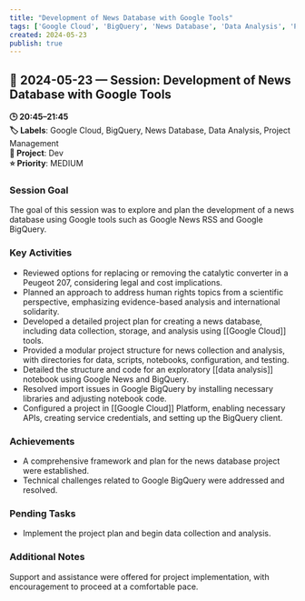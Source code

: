 ```yaml
---
title: "Development of News Database with Google Tools"
tags: ['Google Cloud', 'BigQuery', 'News Database', 'Data Analysis', 'Project Management']
created: 2024-05-23
publish: true
---
```


## 📅 2024-05-23 — Session: Development of News Database with Google Tools

**🕒 20:45–21:45**  
**🏷️ Labels**: Google Cloud, BigQuery, News Database, Data Analysis, Project Management  
**📂 Project**: Dev  
**⭐ Priority**: MEDIUM  


### Session Goal
The goal of this session was to explore and plan the development of a news database using Google tools such as Google News RSS and Google BigQuery.

### Key Activities
- Reviewed options for replacing or removing the catalytic converter in a Peugeot 207, considering legal and cost implications.
- Planned an approach to address human rights topics from a scientific perspective, emphasizing evidence-based analysis and international solidarity.
- Developed a detailed project plan for creating a news database, including data collection, storage, and analysis using [[Google Cloud]] tools.
- Provided a modular project structure for news collection and analysis, with directories for data, scripts, notebooks, configuration, and testing.
- Detailed the structure and code for an exploratory [[data analysis]] notebook using Google News and BigQuery.
- Resolved import issues in Google BigQuery by installing necessary libraries and adjusting notebook code.
- Configured a project in [[Google Cloud]] Platform, enabling necessary APIs, creating service credentials, and setting up the BigQuery client.

### Achievements
- A comprehensive framework and plan for the news database project were established.
- Technical challenges related to Google BigQuery were addressed and resolved.

### Pending Tasks
- Implement the project plan and begin data collection and analysis.

### Additional Notes
Support and assistance were offered for project implementation, with encouragement to proceed at a comfortable pace.
